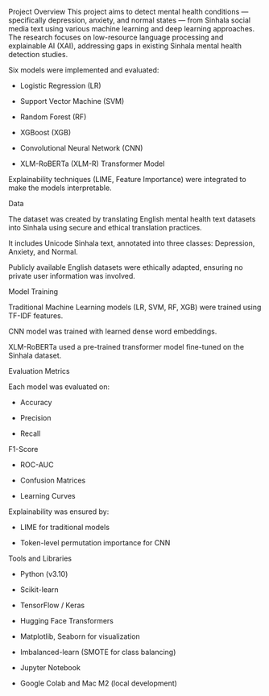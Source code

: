 Project Overview
This project aims to detect mental health conditions — specifically depression, anxiety, and normal states — from Sinhala social media text using various machine learning and deep learning approaches.
The research focuses on low-resource language processing and explainable AI (XAI), addressing gaps in existing Sinhala mental health detection studies.

Six models were implemented and evaluated:

- Logistic Regression (LR)

- Support Vector Machine (SVM)

- Random Forest (RF)

- XGBoost (XGB)

- Convolutional Neural Network (CNN)

- XLM-RoBERTa (XLM-R) Transformer Model

Explainability techniques (LIME, Feature Importance) were integrated to make the models interpretable.

Data

The dataset was created by translating English mental health text datasets into Sinhala using secure and ethical translation practices.

It includes Unicode Sinhala text, annotated into three classes: Depression, Anxiety, and Normal.

Publicly available English datasets were ethically adapted, ensuring no private user information was involved.

Model Training

Traditional Machine Learning models (LR, SVM, RF, XGB) were trained using TF-IDF features.

CNN model was trained with learned dense word embeddings.

XLM-RoBERTa used a pre-trained transformer model fine-tuned on the Sinhala dataset.

Evaluation Metrics

Each model was evaluated on:

- Accuracy

- Precision

- Recall

F1-Score

- ROC-AUC

- Confusion Matrices

- Learning Curves

Explainability was ensured by:

- LIME for traditional models

- Token-level permutation importance for CNN

Tools and Libraries

- Python (v3.10)

- Scikit-learn

- TensorFlow / Keras

- Hugging Face Transformers

- Matplotlib, Seaborn for visualization

- Imbalanced-learn (SMOTE for class balancing)

- Jupyter Notebook

- Google Colab and Mac M2 (local development)

